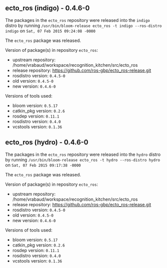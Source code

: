 ## ecto_ros (indigo) - 0.4.6-0

The packages in the `ecto_ros` repository were released into the `indigo` distro by running `/usr/bin/bloom-release ecto_ros -t indigo --ros-distro indigo` on `Sat, 07 Feb 2015 09:24:08 -0000`

The `ecto_ros` package was released.

Version of package(s) in repository `ecto_ros`:
- upstream repository: /home/vrabaud/workspace/recognition_kitchen/src/ecto_ros
- release repository: https://github.com/ros-gbp/ecto_ros-release.git
- rosdistro version: `0.4.5-0`
- old version: `0.4.5-0`
- new version: `0.4.6-0`

Versions of tools used:
- bloom version: `0.5.17`
- catkin_pkg version: `0.2.6`
- rosdep version: `0.11.1`
- rosdistro version: `0.4.0`
- vcstools version: `0.1.36`


## ecto_ros (hydro) - 0.4.6-0

The packages in the `ecto_ros` repository were released into the `hydro` distro by running `/usr/bin/bloom-release ecto_ros -t hydro --ros-distro hydro` on `Sat, 07 Feb 2015 09:17:38 -0000`

The `ecto_ros` package was released.

Version of package(s) in repository `ecto_ros`:
- upstream repository: /home/vrabaud/workspace/recognition_kitchen/src/ecto_ros
- release repository: https://github.com/ros-gbp/ecto_ros-release.git
- rosdistro version: `0.4.5-0`
- old version: `0.4.5-0`
- new version: `0.4.6-0`

Versions of tools used:
- bloom version: `0.5.17`
- catkin_pkg version: `0.2.6`
- rosdep version: `0.11.1`
- rosdistro version: `0.4.0`
- vcstools version: `0.1.36`


